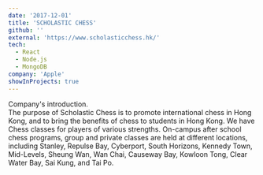 ```yaml
---
date: '2017-12-01'
title: 'SCHOLASTIC CHESS'
github: ''
external: 'https://www.scholasticchess.hk/'
tech:
  - React
  - Node.js
  - MongoDB
company: 'Apple'
showInProjects: true
---
```


Company's introduction. <br/>
The purpose of Scholastic Chess is to promote international chess in Hong Kong, and to bring the benefits of chess to students in Hong Kong. We have Chess classes for players of various strengths.  On-campus after school chess programs, group and private classes are held at different locations, including Stanley, Repulse Bay, Cyberport, South Horizons, Kennedy Town, Mid-Levels, Sheung Wan, Wan Chai, Causeway Bay, Kowloon Tong, Clear Water Bay, Sai Kung, and Tai Po.